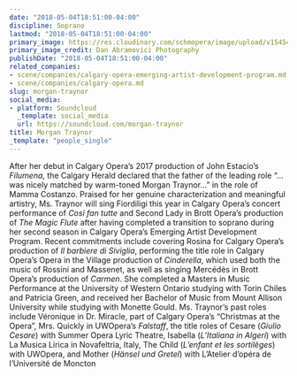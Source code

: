 ```yaml
---
date: "2018-05-04T18:51:00-04:00"
discipline: Soprano
lastmod: "2018-05-04T18:51:00-04:00"
primary_image: https://res.cloudinary.com/schmopera/image/upload/v1545409169/media/webhook-uploads/1525474158370/Morgan-Traynor-1-EDITED-2-8x10-3-Dan-Abramovici-Photography.jpg.jpg
primary_image_credit: Dan Abramovici Photography
publishDate: "2018-05-04T18:51:00-04:00"
related_companies:
- scene/companies/calgary-opera-emerging-artist-development-program.md
- scene/companies/calgary-opera.md
slug: morgan-traynor
social_media:
- platform: Soundcloud
  _template: social_media
  url: https://soundcloud.com/morgan-traynor
title: Morgan Traynor
_template: "people_single"
---
```


After her debut in Calgary Opera’s 2017 production of John Estacio’s *Filumena*, the Calgary Herald declared that the father of the leading role “…was nicely matched by warm-toned Morgan Traynor…” in the role of Mamma Costanzo. Praised for her genuine characterization and meaningful artistry, Ms. Traynor will sing Fiordiligi this year in Calgary Opera’s concert performance of *Così fan tutte* and Second Lady in Brott Opera’s production of *The Magic Flute* after having completed a transition to soprano during her second season in Calgary Opera’s Emerging Artist Development Program. Recent commitments include covering Rosina for Calgary Opera’s production of *Il barbiere di Siviglia*, performing the title role in Calgary Opera’s Opera in the Village production of *Cinderella*, which used both the music of Rossini and Massenet, as well as singing Mercédès in Brott Opera’s production of *Carmen*. She completed a Masters in Music Performance at the University of Western Ontario studying with Torin Chiles and Patricia Green, and received her Bachelor of Music from Mount Allison University while studying with Monette Gould. Ms. Traynor’s past roles include Véronique in Dr. Miracle, part of Calgary Opera’s “Christmas at the Opera”, Mrs. Quickly in UWOpera’s *Falstaff*, the title roles of Cesare (*Giulio Cesare*) with Summer Opera Lyric Theatre, Isabella (*L’Italiana in Algeri*) with La Musica Lirica in Novafeltria, Italy, The Child (*L’enfant et les sortilèges*) with UWOpera, and Mother (*Hänsel und Gretel*) with L’Atelier d’opéra de l’Université de Moncton
